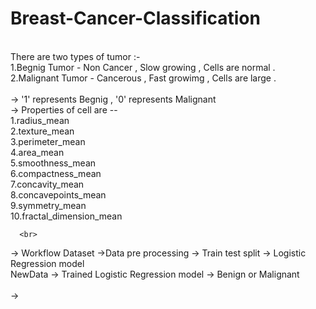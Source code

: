 # Breast-Cancer-Classification

<br>
There are two types of tumor :-<br>
1.Begnig Tumor - Non Cancer , Slow growing , Cells are normal .<br>
2.Malignant Tumor - Cancerous , Fast growimg , Cells are large .<br> 

<br>
-> '1' represents Begnig , '0' represents Malignant<br>
->  Properties of cell are --<br>
      1.radius_mean<br>
      2.texture_mean<br>
      3.perimeter_mean<br>
      4.area_mean<br>
      5.smoothness_mean <br>
      6.compactness_mean <br>
      7.concavity_mean <br>
      8.concavepoints_mean <br>
      9.symmetry_mean <br>
      10.fractal_dimension_mean <br>
      
      <br>
  -> Workflow 
      Dataset ->Data pre processing -> Train test split -> Logistic Regression model <br>
      NewData -> Trained Logistic Regression model -> Benign or Malignant <br>
      <br>
 -> 
  
